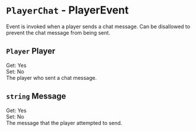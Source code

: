 # `PlayerChat` - PlayerEvent
Event is invoked when a player sends a chat message. Can be disallowed to prevent the chat message from being sent.

## `Player` Player
Get: Yes  
Set: No  
The player who sent a chat message.  

## `string` Message
Get: Yes  
Set: No  
The message that the player attempted to send.  